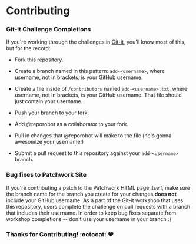 # Contributing

### Git-it Challenge Completions

If you're working through the challenges in [Git-it](http://www.github.com/jlord/git-it), you'll know most of this, but for the record: 

- Fork this repository.

- Create a branch named in this pattern: `add-<username>`, where username, not in brackets, is your GitHub username. 

- Create a file inside of `/contributors` named `add-<username>.txt`, where username, not in brackets, is your GitHub username. That file should just contain your username.
  
- Push your branch to your fork.

- Add @reporobot as a collaborator to your fork.

- Pull in changes that @reporobot will make to the file (he's gonna awesomize your username!)

- Submit a pull request to this repository against your `add-<username>` branch.
  
  
### Bug fixes to Patchwork Site

If you're contributing a patch to the Patchwork HTML page itself, make sure the branch name for the branch you create for your changes **does not** include your GitHub username. As a part of the Git-it workshop that uses this repository, users complete the challenge on pull requests with a branch that includes their username. In order to keep bug fixes separate from workshop completions -- don't use your username in your branch :)

    
### Thanks for Contributing! :octocat: :heart: